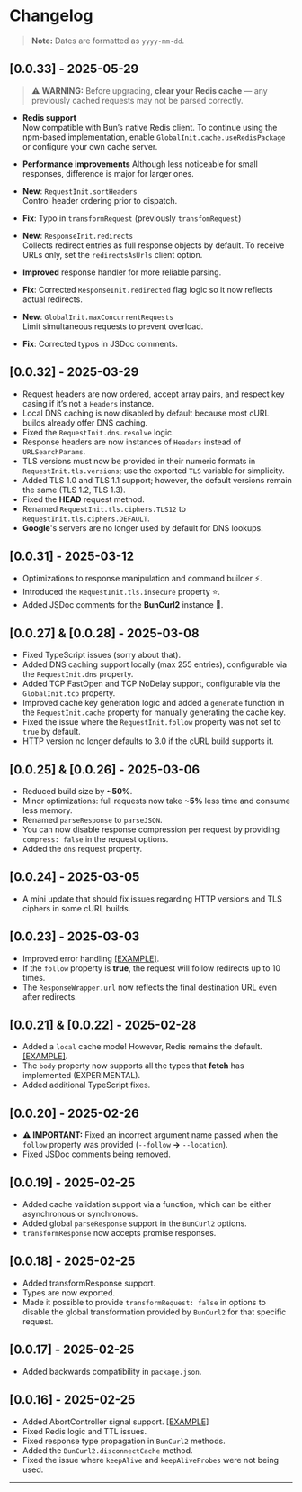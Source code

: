 # Changelog

> **Note:** Dates are formatted as `yyyy-mm-dd`.

## [0.0.33] - 2025-05-29 

> ⚠️ **WARNING:** Before upgrading, **clear your Redis cache** — any previously cached requests may not be parsed correctly.

- **Redis support**  
  Now compatible with Bun’s native Redis client. To continue using the npm-based implementation, enable `GlobalInit.cache.useRedisPackage` or configure your own cache server.

- **Performance improvements**
  Although less noticeable for small responses, difference is major for larger ones.

- **New**: `RequestInit.sortHeaders`  
  Control header ordering prior to dispatch.

- **Fix**: Typo in `transformRequest` (previously `transfomRequest`)

- **New**: `ResponseInit.redirects`  
  Collects redirect entries as full response objects by default. To receive URLs only, set the `redirectsAsUrls` client option.

- **Improved** response handler for more reliable parsing.

- **Fix**: Corrected `ResponseInit.redirected` flag logic so it now reflects actual redirects.

- **New**: `GlobalInit.maxConcurrentRequests`  
  Limit simultaneous requests to prevent overload.

- **Fix**: Corrected typos in JSDoc comments.

## [0.0.32] - 2025-03-29

- Request headers are now ordered, accept array pairs, and respect key casing if it’s not a `Headers` instance.
- Local DNS caching is now disabled by default because most cURL builds already offer DNS caching.
- Fixed the `RequestInit.dns.resolve` logic.
- Response headers are now instances of `Headers` instead of `URLSearchParams`.
- TLS versions must now be provided in their numeric formats in `RequestInit.tls.versions`; use the exported `TLS` variable for simplicity.
- Added TLS 1.0 and TLS 1.1 support; however, the default versions remain the same (TLS 1.2, TLS 1.3).
- Fixed the **HEAD** request method.
- Renamed `RequestInit.tls.ciphers.TLS12` to `RequestInit.tls.ciphers.DEFAULT`.
- **Google**'s servers are no longer used by default for DNS lookups.

## [0.0.31] - 2025-03-12

- Optimizations to response manipulation and command builder ⚡.
- Introduced the `RequestInit.tls.insecure` property ⭐.
- Added JSDoc comments for the **BunCurl2** instance 💭.

## [0.0.27] & [0.0.28] - 2025-03-08

- Fixed TypeScript issues (sorry about that).
- Added DNS caching support locally (max 255 entries), configurable via the `RequestInit.dns` property.
- Added TCP FastOpen and TCP NoDelay support, configurable via the `GlobalInit.tcp` property.
- Improved cache key generation logic and added a `generate` function in the `RequestInit.cache` property for manually generating the cache key.
- Fixed the issue where the `RequestInit.follow` property was not set to `true` by default.
- HTTP version no longer defaults to 3.0 if the cURL build supports it.

## [0.0.25] & [0.0.26] - 2025-03-06

- Reduced build size by **~50%**.
- Minor optimizations: full requests now take **~5%** less time and consume less memory.
- Renamed `parseResponse` to `parseJSON`.
- You can now disable response compression per request by providing `compress: false` in the request options.
- Added the `dns` request property.

## [0.0.24] - 2025-03-05

- A mini update that should fix issues regarding HTTP versions and TLS ciphers in some cURL builds.

## [0.0.23] - 2025-03-03

- Improved error handling [[EXAMPLE]](./examples/error.ts).
- If the `follow` property is **true**, the request will follow redirects up to 10 times.
- The `ResponseWrapper.url` now reflects the final destination URL even after redirects.

## [0.0.21] & [0.0.22] - 2025-02-28

- Added a `local` cache mode! However, Redis remains the default. [[EXAMPLE]](./examples/cache.ts).
- The `body` property now supports all the types that **fetch** has implemented (EXPERIMENTAL).
- Added additional TypeScript fixes.

## [0.0.20] - 2025-02-26

- **⚠️ IMPORTANT:** Fixed an incorrect argument name passed when the `follow` property was provided (`--follow` **->** `--location`).
- Fixed JSDoc comments being removed.

## [0.0.19] - 2025-02-25

- Added cache validation support via a function, which can be either asynchronous or synchronous.
- Added global `parseResponse` support in the `BunCurl2` options.
- `transformResponse` now accepts promise responses.

## [0.0.18] - 2025-02-25

- Added transformResponse support.
- Types are now exported.
- Made it possible to provide `transformRequest: false` in options to disable the global transformation provided by `BunCurl2` for that specific request.

## [0.0.17] - 2025-02-25

- Added backwards compatibility in `package.json`.

## [0.0.16] - 2025-02-25

- Added AbortController signal support. [[EXAMPLE]](./examples/abort.ts)
- Fixed Redis logic and TTL issues.
- Fixed response type propagation in `BunCurl2` methods.
- Added the `BunCurl2.disconnectCache` method.
- Fixed the issue where `keepAlive` and `keepAliveProbes` were not being used.

---
